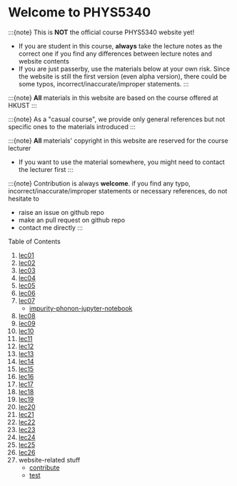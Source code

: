 # Welcome to PHYS5340

:::{note}
This is **NOT** the official course PHYS5340 website yet!

* If you are student in this course, **always** take the lecture notes as the correct one if you find any differences between lecture notes and website contents
* If you are just passerby, use the materials below at your own risk. Since the website is still the first version (even alpha version), there could be some typos, incorrect/inaccurate/improper statements.
:::

:::{note}
**All** materials in this website are based on the course offered at HKUST
:::

:::{note}
As a "casual course", we provide only general references but not specific ones to the materials introduced
:::

:::{note}
**All** materials' copyright in this website are reserved for the course lecturer

* If you want to use the material somewhere, you might need to contact the lecturer first
:::

:::{note}
Contribution is always **welcome**. if you find any typo, incorrect/inaccurate/improper statements or necessary references, do not hesitate to

* raise an issue on github repo
* make an pull request on github repo
* contact me directly
:::

Table of Contents

1. [lec01](lec01.md)
2. [lec02](lec02.md)
3. [lec03](lec03.md)
4. [lec04](lec04.md)
5. [lec05](lec05.md)
6. [lec06](lec06.md)
7. [lec07](lec07.md)
   * [impurity-phonon-jupyter-notebook](lec07_Impurity_phonon.ipynb)
8. [lec08](lec08.md)
9. [lec09](lec09.md)
10. [lec10](lec10.md)
11. [lec11](lec11.md)
12. [lec12](lec12.md)
13. [lec13](lec13.md)
14. [lec14](lec14.md)
15. [lec15](lec15.md)
16. [lec16](lec16.md)
17. [lec17](lec17.md)
18. [lec18](lec18.md)
19. [lec19](lec19.md)
20. [lec20](lec20.md)
21. [lec21](lec21.md)
22. [lec22](lec22.md)
23. [lec23](lec23.md)
24. [lec24](lec24.md)
25. [lec25](lec25.md)
26. [lec26](lec26.md)
27. website-related stuff
    * [contribute](contribute.md)
    * [test](test.md)
